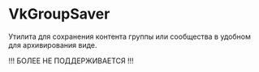 # VkGroupSaver
Утилита для сохранения контента группы или сообщества в удобном для архивирования виде.

!!! БОЛЕЕ НЕ ПОДДЕРЖИВАЕТСЯ !!!
